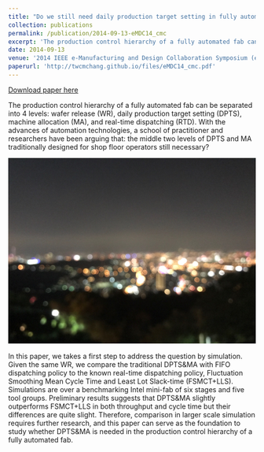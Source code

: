 ```yaml
---
title: "Do we still need daily production target setting in fully automated fabs"
collection: publications
permalink: /publication/2014-09-13-eMDC14_cmc
excerpt: 'The production control hierarchy of a fully automated fab can be separated into 4 levels: wafer release (WR), daily production target setting (DPTS), machine allocation (MA), and real-time dispatching (RTD). With the advances of automation technologies, a school of practitioner and researchers have been arguing that: the middle two levels of DPTS and MA traditionally designed for shop floor operators still necessary?'
date: 2014-09-13
venue: '2014 IEEE e-Manufacturing and Design Collaboration Symposium (eMDC)'
paperurl: 'http://twcmchang.github.io/files/eMDC14_cmc.pdf'
---
```


<a href='http://twcmchang.github.io/files/eMDC14_cmc.pdf'>Download paper here</a>

The production control hierarchy of a fully automated fab can be separated into 4 levels: wafer release (WR), daily production target setting (DPTS), machine allocation (MA), and real-time dispatching (RTD). With the advances of automation technologies, a school of practitioner and researchers have been arguing that: the middle two levels of DPTS and MA traditionally designed for shop floor operators still necessary?

![image description](../images/teaser.png)

In this paper, we takes a first step to address the question by simulation. Given the same WR, we compare the traditional DPTS&amp;MA with FIFO dispatching policy to the known real-time dispatching policy, Fluctuation Smoothing Mean Cycle Time and Least Lot Slack-time (FSMCT+LLS). Simulations are over a benchmarking Intel mini-fab of six stages and five tool groups. Preliminary results suggests that DPTS&amp;MA slightly outperforms FSMCT+LLS in both throughput and cycle time but their differences are quite slight. Therefore, comparison in larger scale simulation requires further research, and this paper can serve as the foundation to study whether DPTS&amp;MA is needed in the production control hierarchy of a fully automated fab.
